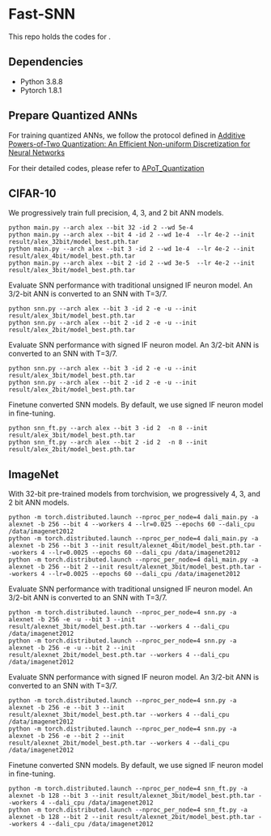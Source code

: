 # Fast-SNN
This repo holds the codes for .

## Dependencies
* Python 3.8.8
* Pytorch 1.8.1

## Prepare Quantized ANNs
For training quantized ANNs, we follow the protocol defined in [Additive Powers-of-Two Quantization: An Efficient Non-uniform Discretization for Neural Networks](https://openreview.net/group?id=ICLR.cc/2020/Conference)

For their detailed codes, please refer to [APoT_Quantization](https://github.com/yhhhli/APoT_Quantization)

## CIFAR-10

We progressively train full precision, 4, 3, and 2 bit ANN models.
```
python main.py --arch alex --bit 32 -id 2 --wd 5e-4
python main.py --arch alex --bit 4 -id 2 --wd 1e-4  --lr 4e-2 --init result/alex_32bit/model_best.pth.tar
python main.py --arch alex --bit 3 -id 2 --wd 1e-4  --lr 4e-2 --init result/alex_4bit/model_best.pth.tar
python main.py --arch alex --bit 2 -id 2 --wd 3e-5  --lr 4e-2 --init result/alex_3bit/model_best.pth.tar
```

Evaluate SNN performance with traditional unsigned IF neuron model. An 3/2-bit ANN is converted to an SNN with T=3/7.
```
python snn.py --arch alex --bit 3 -id 2 -e -u --init result/alex_3bit/model_best.pth.tar
python snn.py --arch alex --bit 2 -id 2 -e -u --init result/alex_2bit/model_best.pth.tar
```
Evaluate SNN performance with signed IF neuron model. An 3/2-bit ANN is converted to an SNN with T=3/7.
```
python snn.py --arch alex --bit 3 -id 2 -e -u --init result/alex_3bit/model_best.pth.tar
python snn.py --arch alex --bit 2 -id 2 -e -u --init result/alex_2bit/model_best.pth.tar
```
Finetune converted SNN models. By default, we use signed IF neuron model in fine-tuning. 
```
python snn_ft.py --arch alex --bit 3 -id 2  -n 8 --init result/alex_3bit/model_best.pth.tar
python snn_ft.py --arch alex --bit 2 -id 2  -n 8 --init result/alex_2bit/model_best.pth.tar
```

## ImageNet

With 32-bit pre-trained models from torchvision, we progressively 4, 3, and 2 bit ANN models.
```
python -m torch.distributed.launch --nproc_per_node=4 dali_main.py -a alexnet -b 256 --bit 4 --workers 4 --lr=0.025 --epochs 60 --dali_cpu /data/imagenet2012
python -m torch.distributed.launch --nproc_per_node=4 dali_main.py -a alexnet -b 256 --bit 3 --init result/alexnet_4bit/model_best.pth.tar --workers 4 --lr=0.0025 --epochs 60 --dali_cpu /data/imagenet2012
python -m torch.distributed.launch --nproc_per_node=4 dali_main.py -a alexnet -b 256 --bit 2 --init result/alexnet_3bit/model_best.pth.tar --workers 4 --lr=0.0025 --epochs 60 --dali_cpu /data/imagenet2012
```
Evaluate SNN performance with traditional unsigned IF neuron model. An 3/2-bit ANN is converted to an SNN with T=3/7.
```
python -m torch.distributed.launch --nproc_per_node=4 snn.py -a alexnet -b 256 -e -u --bit 3 --init result/alexnet_3bit/model_best.pth.tar --workers 4 --dali_cpu /data/imagenet2012
python -m torch.distributed.launch --nproc_per_node=4 snn.py -a alexnet -b 256 -e -u --bit 2 --init result/alexnet_2bit/model_best.pth.tar --workers 4 --dali_cpu /data/imagenet2012
```
Evaluate SNN performance with signed IF neuron model. An 3/2-bit ANN is converted to an SNN with T=3/7.
```
python -m torch.distributed.launch --nproc_per_node=4 snn.py -a alexnet -b 256 -e --bit 3 --init result/alexnet_3bit/model_best.pth.tar --workers 4 --dali_cpu /data/imagenet2012
python -m torch.distributed.launch --nproc_per_node=4 snn.py -a alexnet -b 256 -e --bit 2 --init result/alexnet_2bit/model_best.pth.tar --workers 4 --dali_cpu /data/imagenet2012
```
Finetune converted SNN models. By default, we use signed IF neuron model in fine-tuning. 
```
python -m torch.distributed.launch --nproc_per_node=4 snn_ft.py -a alexnet -b 128 --bit 3 --init result/alexnet_3bit/model_best.pth.tar --workers 4 --dali_cpu /data/imagenet2012
python -m torch.distributed.launch --nproc_per_node=4 snn_ft.py -a alexnet -b 128 --bit 2 --init result/alexnet_2bit/model_best.pth.tar --workers 4 --dali_cpu /data/imagenet2012
```
